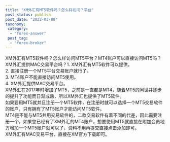 ```yaml
---
title: "XM外汇有MT5软件吗？怎么样访问？平台"
post_status: publish
post_date: "2022-03-08"
taxonomy:
 category: 
  - "forex-answer"
 post_tag: 
  - "forex-broker"
---
```


XM外汇有MT5软件吗？怎么样访问MT5平台？MT4账户可以直接访问MT5吗？XM外汇提供MAC交易平台吗？1. XM外汇有MT5软件可以提供。  
2. 直接注册一个MT5平台交易账户就行了。  
3. MT4账户不能直接访问MT5使用。  
4. XM外汇提供MAC交易平台。  
XM外汇在2017年时增加了MT5，之前是一直都是MT4，随着MT5的问世并逐步的提升了功能而日渐成熟，所以XM外汇也提供了MT5软件。  
如果要用MT5就并且注册一个MT5软件，在注册时就可以选择一个MT5交易软件的账户，只有拥有了MT5账户才能访问MT5软件。  
MT4是不能与MT5共用交易软件的，二款交易软件有着不同的代差，因此需要注册一个，如果您已经有了XM外汇的MT4账户，想要使用MT5就直接在附加会员地方增加一个MT5账户就可以了，资料不用再提交直接点击添加即可。  
XM外汇有MAC交易平台，直接在XM官方下载即可。
